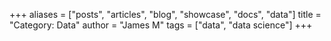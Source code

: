 +++
aliases = ["posts", "articles", "blog", "showcase", "docs", "data"]
title = "Category: Data"
author = "James M"
tags = ["data", "data science"]
+++
